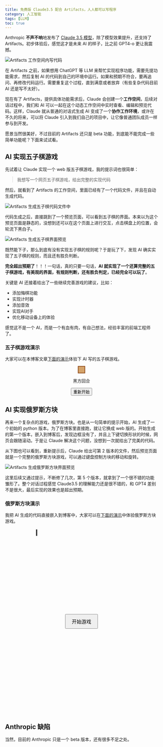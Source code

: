 ```yaml
---
title: 免费版 Claude3.5 配合 Artifacts，人人都可以写程序
category: 人工智能
tags: [LLM]
toc: true
---
```


Anthropic **不声不响**地发布了 [Claude 3.5 模型](https://www.anthropic.com/news/claude-3-5-sonnet)，除了模型效果提升，还支持了 Artifacts。初步体验后，感觉这才是未来 AI 的样子，比之前 GPT4-o 更让我震撼。

![Artifacts 工作空间内写代码](https://slefboot-1251736664.file.myqcloud.com/20240621_claude35_artifacts_artifacts.png)

在 Artifacts 之前，如果想用 ChatGPT 等 LLM 来帮忙实现程序功能，需要先提功能需求，然后复制 AI 的代码到自己的环境中运行。如果和预期不符合，要再追问、再修改代码运行。需要重复这个过程，直到满意或者放弃（有些复杂代码目前 AI 还是写不太好）。

<!--more-->

现在有了 Artifacts，提供具体功能需求后，Claude 会创建一个**工作空间**，后续对话过程中，我们和 AI 可以一起在这个动态工作空间中实时查看、编辑和预览代码。这样，Claude 就从普通的对话式生成 AI 变成了一个**协作工作环境**，或许在不久的将来，可以将 Claude 引入到我们自己的项目中，让它像普通团队成员一样参与到开发。

愿景当然很美好，不过目前的 Artifacts 还只是 beta 功能，到底能不能完成一些简单功能呢？下面来试试看。

## AI 实现五子棋游戏

先试着让 Claude 实现一个 web 版五子棋游戏，我的提示词也很简单：

> 我想写一个网页五子棋游戏，给出完整的实现代码

然后，就看到了 Artifacts 的工作空间，里面已经有了一个代码文件，并且在自动生成代码。

![Artifacts 生成五子棋代码文件中](https://slefboot-1251736664.file.myqcloud.com/20240621_claude35_artifacts_gobang_code.png)

代码生成之后，直接跳到了一个预览页面，可以看到五子棋的界面。本来以为这个预览页面是静态的，没想到还可以在这个页面上进行交互，点击棋盘上的位置，会轮流下黑白子。

![Artifacts 生成五子棋界面预览](https://slefboot-1251736664.file.myqcloud.com/20240621_claude35_artifacts_gobang_preview.png)

既然能下子，那么到底有没有实现五子棋的规则呢？于是玩了下，发现 AI 确实实现了五子棋的规则，而且还有胜负判断。

**完全超出预期了**！！！一句话，真的只要一句话，**AI 就实现了一个还算完整的五子棋游戏，有美观的界面，有规则判断，还有胜负判定，已经完全可以玩了**。

关键是 AI 还接着给出了一些继续完善游戏的建议，比如：

- 添加悔棋功能
- 实现计时器
- 添加音效
- 实现AI对手
- 优化移动设备上的体验

感觉这不是一个 AI，而是一个有血有肉，有自己想法，经验丰富的前端工程师了。

### 五子棋游戏演示

大家可以在本博客文章[下面的演示](#五子棋游戏演示)体验下 AI 写的五子棋游戏。

<div id="game-container">
    <div id="board"></div>
    <p id="status">黑方回合</p>
    <button onclick="resetGame()">重新开始</button>
</div>

## AI 实现俄罗斯方块

再来一个复杂点的游戏，俄罗斯方块。也是从一句简单的提示开始，AI 生成了一个初始的 python 版本。为了在博客里直接跑，就让它换成 web 版的。开始生成的第一个版本，嵌入到博客后，发现边框没有了，并且上下键切换形状的时候，网页会跟随滚动。于是让 Claude 解决这个问题，没想到一次就给出了完美的代码。

从下图也可以看到，重新提示后，Claude 给出可第 2 版本的文件，然后预览页面就是一个完整的俄罗斯方块游戏，可以通过键盘控制方块的移动和旋转。

![Artifacts 生成俄罗斯方块界面预览](https://slefboot-1251736664.file.myqcloud.com/20240621_claude35_artifacts_tetris.png)

这里后续又通过提示，不断修了几次，第 5 个版本，就拿到了一个很不错的功能雏形了。整个对话过程感觉 Claude3.5 的理解能力还是很不错的，和 GPT4 差别不是很大，最后实现的效果也是超出预期。

### 俄罗斯方块演示

我把 AI 生成的代码直接嵌入到博客中，大家可以在[下面的演示](###俄罗斯方块演示)中体验俄罗斯方块游戏。

<div id="tetrisContainer">
    <canvas id="tetrisCanvas" width="300" height="600"></canvas>
    <button id="startButton">开始游戏</button>
    <div id="gameOverMessage">
        游戏结束！<br>
        你的得分是：<span id="finalScore"></span><br>
        <button id="restartButton">重新开始</button>
    </div>
</div>

## Anthropic 缺陷

当然，目前的 Anthropic 只是一个 beta 版本，还有很多不足之处。



<!-- 俄罗斯方块 -->
<style>
    #tetrisContainer {
        position: relative;
        width: 300px;
        height: 600px;
        margin: 20px auto;
    }
    #tetrisCanvas {
        border: 2px solid #333;
    }
    #startButton {
        position: absolute;
        top: 50%;
        left: 50%;
        transform: translate(-50%, -50%);
        padding: 10px 20px;
        font-size: 16px;
        cursor: pointer;
    }
    #gameOverMessage {
        position: absolute;
        top: 50%;
        left: 50%;
        transform: translate(-50%, -50%);
        background-color: rgba(0, 0, 0, 0.7);
        color: white;
        padding: 20px;
        text-align: center;
        display: none;
        width: 80%;
        box-sizing: border-box;
    }
    #restartButton {
        margin-top: 15px;
        padding: 10px 20px;
        font-size: 16px;
        cursor: pointer;
    }
</style>


<script>
    const canvas = document.getElementById('tetrisCanvas');
    const ctx = canvas.getContext('2d');
    const startButton = document.getElementById('startButton');
    const restartButton = document.getElementById('restartButton');
    const gameOverMessage = document.getElementById('gameOverMessage');
    const finalScoreSpan = document.getElementById('finalScore');

    const ROWS = 20;
    const COLS = 10;
    const BLOCK_SIZE = 30;

    const SHAPES = [
        [[1, 1, 1, 1]],
        [[1, 1], [1, 1]],
        [[1, 1, 1], [0, 1, 0]],
        [[1, 1, 1], [1, 0, 0]],
        [[1, 1, 1], [0, 0, 1]],
        [[1, 1, 0], [0, 1, 1]],
        [[0, 1, 1], [1, 1, 0]]
    ];

    const COLORS = [
        '#00FFFF', '#FFFF00', '#FF00FF', '#FF0000',
        '#00FF00', '#0000FF', '#FFA500'
    ];

    let board = Array(ROWS).fill().map(() => Array(COLS).fill(0));
    let currentPiece = null;
    let score = 0;
    let gameActive = false;
    let gameLoop;

    function createPiece() {
        const shapeIndex = Math.floor(Math.random() * SHAPES.length);
        const colorIndex = Math.floor(Math.random() * COLORS.length);
        return {
            shape: SHAPES[shapeIndex],
            color: COLORS[colorIndex],
            x: Math.floor(COLS / 2) - Math.floor(SHAPES[shapeIndex][0].length / 2),
            y: 0
        };
    }

    function drawBlock(x, y, color) {
        ctx.fillStyle = color;
        ctx.fillRect(x * BLOCK_SIZE, y * BLOCK_SIZE, BLOCK_SIZE, BLOCK_SIZE);
        ctx.strokeStyle = '#000';
        ctx.strokeRect(x * BLOCK_SIZE, y * BLOCK_SIZE, BLOCK_SIZE, BLOCK_SIZE);
    }

    function drawBoard() {
        board.forEach((row, y) => {
            row.forEach((value, x) => {
                if (value) {
                    drawBlock(x, y, value);
                }
            });
        });
    }

    function drawPiece() {
        currentPiece.shape.forEach((row, y) => {
            row.forEach((value, x) => {
                if (value) {
                    drawBlock(currentPiece.x + x, currentPiece.y + y, currentPiece.color);
                }
            });
        });
    }

    function isValidMove(piece, x, y) {
        return piece.shape.every((row, dy) => {
            return row.every((value, dx) => {
                let newX = x + dx;
                let newY = y + dy;
                return (
                    value === 0 ||
                    (newX >= 0 && newX < COLS && newY < ROWS && (newY < 0 || board[newY][newX] === 0))
                );
            });
        });
    }

    function rotatePiece() {
        let rotated = currentPiece.shape[0].map((_, i) =>
            currentPiece.shape.map(row => row[i]).reverse()
        );
        if (isValidMove({...currentPiece, shape: rotated}, currentPiece.x, currentPiece.y)) {
            currentPiece.shape = rotated;
        }
    }

    function movePiece(dx, dy) {
        if (isValidMove(currentPiece, currentPiece.x + dx, currentPiece.y + dy)) {
            currentPiece.x += dx;
            currentPiece.y += dy;
            return true;
        }
        return false;
    }

    function mergePiece() {
        currentPiece.shape.forEach((row, y) => {
            row.forEach((value, x) => {
                if (value) {
                    board[currentPiece.y + y][currentPiece.x + x] = currentPiece.color;
                }
            });
        });
    }

    function clearLines() {
        let linesCleared = 0;
        for (let y = ROWS - 1; y >= 0; y--) {
            if (board[y].every(cell => cell !== 0)) {
                board.splice(y, 1);
                board.unshift(Array(COLS).fill(0));
                linesCleared++;
            }
        }
        if (linesCleared > 0) {
            score += linesCleared * 100;
        }
    }

    function gameOver() {
        return board[0].some(cell => cell !== 0);
    }

    function updateGame() {
        if (!movePiece(0, 1)) {
            mergePiece();
            clearLines();
            if (gameOver()) {
                endGame();
            } else {
                currentPiece = createPiece();
            }
        }
        drawGame();
    }

    function drawGame() {
        ctx.clearRect(0, 0, canvas.width, canvas.height);
        drawBoard();
        if (currentPiece) {
            drawPiece();
        }
    }

    function startGame() {
        board = Array(ROWS).fill().map(() => Array(COLS).fill(0));
        score = 0;
        currentPiece = createPiece();
        gameActive = true;
        startButton.style.display = 'none';
        gameOverMessage.style.display = 'none';
        drawGame();
        gameLoop = setInterval(updateGame, 500); // 每500毫秒更新一次游戏状态
    }

    function endGame() {
        gameActive = false;
        clearInterval(gameLoop);
        finalScoreSpan.textContent = score;
        gameOverMessage.style.display = 'block';
    }

    startButton.addEventListener('click', startGame);
    restartButton.addEventListener('click', startGame);

    document.addEventListener('keydown', event => {
        if (!gameActive) return;

        event.preventDefault();
        switch (event.keyCode) {
            case 37: // 左箭头
                movePiece(-1, 0);
                break;
            case 39: // 右箭头
                movePiece(1, 0);
                break;
            case 40: // 下箭头
                movePiece(0, 1);
                break;
            case 38: // 上箭头
                rotatePiece();
                break;
        }
        drawGame();
    });

    drawGame();
</script>


<!-- 五子棋游戏 -->

<script>
    const boardSize = 15;
    let currentPlayer = 'black';
    let gameBoard = [];

    function createBoard() {
        const board = document.getElementById('board');
        for (let i = 0; i < boardSize; i++) {
            const row = document.createElement('div');
            row.className = 'row';
            gameBoard[i] = [];
            for (let j = 0; j < boardSize; j++) {
                const cell = document.createElement('div');
                cell.className = 'cell';
                cell.onclick = () => placePiece(i, j);
                row.appendChild(cell);
                gameBoard[i][j] = '';
            }
            board.appendChild(row);
        }
    }

    function placePiece(row, col) {
        if (gameBoard[row][col] !== '') return;

        const cell = document.getElementById('board').children[row].children[col];
        const piece = document.createElement('div');
        piece.className = `piece ${currentPlayer}`;
        cell.appendChild(piece);

        gameBoard[row][col] = currentPlayer;

        if (checkWin(row, col)) {
            document.getElementById('status').textContent = `${currentPlayer === 'black' ? '黑' : '白'}方获胜！`;
            disableBoard();
        } else {
            currentPlayer = currentPlayer === 'black' ? 'white' : 'black';
            document.getElementById('status').textContent = `${currentPlayer === 'black' ? '黑' : '白'}方回合`;
        }
    }

    function checkWin(row, col) {
        const directions = [
            [1, 0], [0, 1], [1, 1], [1, -1]
        ];

        for (const [dx, dy] of directions) {
            let count = 1;
            count += countDirection(row, col, dx, dy);
            count += countDirection(row, col, -dx, -dy);

            if (count >= 5) return true;
        }

        return false;
    }

    function countDirection(row, col, dx, dy) {
        let count = 0;
        let x = row + dx;
        let y = col + dy;

        while (x >= 0 && x < boardSize && y >= 0 && y < boardSize && gameBoard[x][y] === currentPlayer) {
            count++;
            x += dx;
            y += dy;
        }

        return count;
    }

    function disableBoard() {
        const cells = document.getElementsByClassName('cell');
        for (const cell of cells) {
            cell.onclick = null;
        }
    }

    function resetGame() {
        const board = document.getElementById('board');
        board.innerHTML = '';
        gameBoard = [];
        currentPlayer = 'black';
        document.getElementById('status').textContent = '黑方回合';
        createBoard();
    }

    createBoard();
</script>

<style>
    #game-container {
        text-align: center;
    }
    #board {
        display: inline-block;
        background-color: #d4a36a;
        padding: 10px;
        border: 2px solid #8b4513;
    }
    .row {
        display: flex;
    }
    .cell {
        width: 30px;
        height: 30px;
        border: 1px solid #000;
        display: flex;
        justify-content: center;
        align-items: center;
        cursor: pointer;
    }
    .piece {
        width: 26px;
        height: 26px;
        border-radius: 50%;
    }
    .black {
        background-color: #000;
    }
    .white {
        background-color: #fff;
    }
</style>
